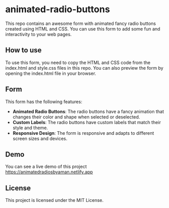 # animated-radio-buttons

This repo contains an awesome form with animated fancy radio buttons created using HTML and CSS. You can use this form to add some fun and interactivity to your web pages.

## How to use

To use this form, you need to copy the HTML and CSS code from the index.html and style.css files in this repo. You can also preview the form by opening the index.html file in your browser.

## Form

This form has the following features:

- **Animated Radio Buttons**: The radio buttons have a fancy animation that changes their color and shape when selected or deselected.
- **Custom Labels**: The radio buttons have custom labels that match their style and theme.
- **Responsive Design**: The form is responsive and adapts to different screen sizes and devices.

## Demo

You can see a live demo of this project https://animatedradiosbyaman.netlify.app

## License

This project is licensed under the MIT License.
